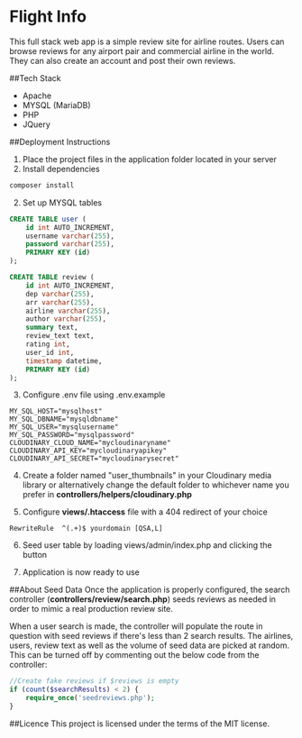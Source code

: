 # Flight Info
This full stack web app is a simple review site for airline routes. Users can browse reviews for any airport pair and commercial airline in the world. They can also create an account and post their own reviews.

##Tech Stack
* Apache
* MYSQL (MariaDB)
* PHP
* JQuery

##Deployment Instructions
1. Place the project files in the application folder located in your server
2. Install dependencies
```bash
composer install
```
2. Set up MYSQL tables
```sql
CREATE TABLE user (
    id int AUTO_INCREMENT,
    username varchar(255),
    password varchar(255),
    PRIMARY KEY (id)
);

CREATE TABLE review (
    id int AUTO_INCREMENT,
    dep varchar(255),
    arr varchar(255),
    airline varchar(255),
    author varchar(255),
    summary text,
    review_text text, 
    rating int,
    user_id int,
    timestamp datetime,
    PRIMARY KEY (id)
);
```

3. Configure .env file using .env.example
```.env
MY_SQL_HOST="mysqlhost"
MY_SQL_DBNAME="mysqldbname"
MY_SQL_USER="mysqlusername"
MY_SQL_PASSWORD="mysqlpassword"
CLOUDINARY_CLOUD_NAME="mycloudinaryname"
CLOUDINARY_API_KEY="mycloudinaryapikey"
CLOUDINARY_API_SECRET="mycloudinarysecret"
```

4. Create a folder named "user_thumbnails" in your Cloudinary media library or alternatively change the default folder to whichever name you prefer in **controllers/helpers/cloudinary.php**

5. Configure **views/.htaccess** file with a 404 redirect of your choice
```.htaccess
RewriteRule  ^(.+)$ yourdomain [QSA,L]
```

6. Seed user table by loading views/admin/index.php and clicking the button

7. Application is now ready to use 

##About Seed Data
Once the application is properly configured, the search controller (**controllers/review/search.php**) seeds reviews as needed in order to mimic a real production review site. 

When a user search is made, the controller will populate the route in question with seed reviews if there's less than 2 search results. The airlines, users, review text as well as the volume of seed data are picked at random. This can be turned off by commenting out the below code from the controller:
```php
//Create fake reviews if $reviews is empty
if (count($searchResults) < 2) {
    require_once('seedreviews.php');
}
```

##Licence
This project is licensed under the terms of the MIT license.




